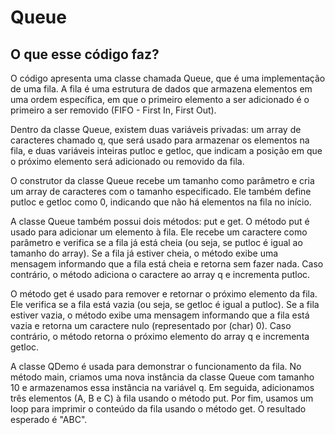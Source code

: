 # Queue
## O que esse código faz?

O código apresenta uma classe chamada Queue, que é uma implementação de uma fila. A fila é uma estrutura de dados que armazena elementos em uma ordem específica, em que o primeiro elemento a ser adicionado é o primeiro a ser removido (FIFO - First In, First Out).

Dentro da classe Queue, existem duas variáveis privadas: um array de caracteres chamado q, que será usado para armazenar os elementos na fila, e duas variáveis inteiras putloc e getloc, que indicam a posição em que o próximo elemento será adicionado ou removido da fila.

O construtor da classe Queue recebe um tamanho como parâmetro e cria um array de caracteres com o tamanho especificado. Ele também define putloc e getloc como 0, indicando que não há elementos na fila no início.

A classe Queue também possui dois métodos: put e get. O método put é usado para adicionar um elemento à fila. Ele recebe um caractere como parâmetro e verifica se a fila já está cheia (ou seja, se putloc é igual ao tamanho do array). Se a fila já estiver cheia, o método exibe uma mensagem informando que a fila está cheia e retorna sem fazer nada. Caso contrário, o método adiciona o caractere ao array q e incrementa putloc.

O método get é usado para remover e retornar o próximo elemento da fila. Ele verifica se a fila está vazia (ou seja, se getloc é igual a putloc). Se a fila estiver vazia, o método exibe uma mensagem informando que a fila está vazia e retorna um caractere nulo (representado por (char) 0). Caso contrário, o método retorna o próximo elemento do array q e incrementa getloc.

A classe QDemo é usada para demonstrar o funcionamento da fila. No método main, criamos uma nova instância da classe Queue com tamanho 10 e armazenamos essa instância na variável q. Em seguida, adicionamos três elementos (A, B e C) à fila usando o método put. Por fim, usamos um loop para imprimir o conteúdo da fila usando o método get. O resultado esperado é "ABC".
